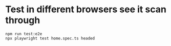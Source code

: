 # Test in different browsers see it scan through
```
npm run test:e2e
npx playwright test home.spec.ts headed
```